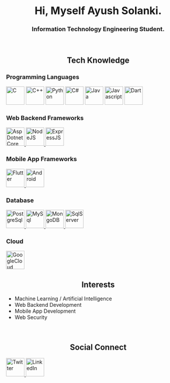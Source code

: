 <link rel="stylesheet" href="https://cdn.jsdelivr.net/gh/devicons/devicon@v2.15.1/devicon.min.css">
<h1 align="center">Hi, Myself Ayush Solanki.</h1>
<h3 align="center">Information Technology Engineering Student.</h3>

<br>

<h2 align="center">Tech Knowledge</h2>

<h3>Programming Languages</h3>
<a href="https://www.cprogramming.com/"> <img src="https://cdn.jsdelivr.net/gh/devicons/devicon/icons/c/c-original.svg" alt="C" style="max-width: 100%;" width="50" height="50"></a>
<a href="https://isocpp.org/"> <img src="https://cdn.jsdelivr.net/gh/devicons/devicon/icons/cplusplus/cplusplus-original.svg" alt="C++" style="max-width: 100%;" width="50" height="50"></a>
<a href="https://www.python.org"> <img src="https://cdn.jsdelivr.net/gh/devicons/devicon/icons/python/python-original.svg" alt="Python" style="max-width: 100%;" width="50" height="50"></a>
<a href="https://docs.microsoft.com/en-us/dotnet/csharp/"> <img src="https://cdn.jsdelivr.net/gh/devicons/devicon/icons/csharp/csharp-original.svg" alt="C#" style="max-width: 100%;" width="50" height="50"></a>
<a href="https://www.oracle.com/in/java/"> <img src="https://cdn.jsdelivr.net/gh/devicons/devicon/icons/java/java-original.svg" alt="Java" style="max-width: 100%;" width="50" height="50"></a>
<a href="https://www.javascript.com/"> <img src="https://cdn.jsdelivr.net/gh/devicons/devicon/icons/javascript/javascript-original.svg" alt="Javascript" style="max-width: 100%;" width="50" height="50"></a>
<a href="https://dart.dev/"> <img src="https://cdn.jsdelivr.net/gh/devicons/devicon/icons/dart/dart-original.svg" alt="Dart" style="max-width: 100%;" width="50" height="50"></a>

<h3>Web Backend Frameworks</h3>
<a href="https://www.djangoproject.com/"> <i class="devicon-django-plain-wordmark"></i> </a>
<a href="https://docs.microsoft.com/en-us/aspnet/core/?view=aspnetcore-6.0"> <img src="https://cdn.jsdelivr.net/gh/devicons/devicon/icons/dotnetcore/dotnetcore-original.svg" alt="AspDotnet Core" style="max-width: 100%;" width="50" height="50"> </a>
<a href="https://nodejs.org/en/"> <img src="https://cdn.jsdelivr.net/gh/devicons/devicon/icons/nodejs/nodejs-original.svg" alt="NodeJS" style="max-width: 100%;" width="50" height="50"> </a>
<a href="https://expressjs.com/"> <img src="https://cdn.jsdelivr.net/gh/devicons/devicon/icons/express/express-original.svg" alt="ExpressJS" style="max-width: 100%;" width="50" height="50"> </a>

<h3>Mobile App Frameworks</h3>
<a href="https://flutter.dev/"> <img src="https://cdn.jsdelivr.net/gh/devicons/devicon/icons/flutter/flutter-original.svg" alt="Flutter" style="max-width: 100%;" width="50" height="50"> </a>
<a href="https://www.android.com/intl/en_in/"> <img src="https://cdn.jsdelivr.net/gh/devicons/devicon/icons/android/android-original.svg" alt="Android" style="max-width: 100%;" width="50" height="50"> </a>

<h3>Database</h3>
<a href="https://www.postgresql.org/"> <img src="https://cdn.jsdelivr.net/gh/devicons/devicon/icons/postgresql/postgresql-original.svg" alt="PostgreSql" style="max-width: 100%;" width="50" height="50"> </a>
<a href="https://www.mysql.com/"> <img src="https://cdn.jsdelivr.net/gh/devicons/devicon/icons/mysql/mysql-original.svg" alt="MySql" style="max-width: 100%;" width="50" height="50"> </a>
<a href="https://www.mongodb.com/"> <img src="https://cdn.jsdelivr.net/gh/devicons/devicon/icons/mongodb/mongodb-original.svg" alt="MongoDB" style="max-width: 100%;" width="50" height="50"> </a>
<a href="https://www.microsoft.com/en-us/sql-server/sql-server-2019"> <img src="https://cdn.jsdelivr.net/gh/devicons/devicon/icons/microsoftsqlserver/microsoftsqlserver-plain.svg" alt="SqlServer" style="max-width: 100%;" width="50" height="50"> </a>

<h3>Cloud</h3>
<a href="https://cloud.google.com/"> <img src="https://cdn.jsdelivr.net/gh/devicons/devicon/icons/googlecloud/googlecloud-original.svg" alt="GoogleCloud" style="max-width: 100%;" width="50" height="50"> </a>

<br>

<h2 align="center">Interests</h2>
<ul>
<li>Machine Learning / Artificial Intelligence</li>
<li>Web Backend Development</li>
<li>Mobile App Development</li>
<li>Web Security</li>
</ul>

<br>

<h2 align="center">Social Connect</h2>
<a href="https://twitter.com/ayush_solanki17"> <img src="https://cdn.jsdelivr.net/gh/devicons/devicon/icons/twitter/twitter-original.svg" alt="Twitter" style="max-width: 100%;" width="50" height="50"> </a>
<a href="https://www.linkedin.com/in/ayushsolanki17/"> <img src="https://cdn.jsdelivr.net/gh/devicons/devicon/icons/linkedin/linkedin-original.svg" alt="LinkedIn" style="max-width: 100%;" width="50" height="50"> </a>


<!---
AyushSolanki-17/AyushSolanki-17 is a ✨ special ✨ repository because its `README.md` (this file) appears on your GitHub profile.
You can click the Preview link to take a look at your changes.
--->
